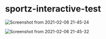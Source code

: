 # sportz-interactive-test

![Screenshot from 2021-02-06 21-45-24](https://user-images.githubusercontent.com/18662067/107123662-bc7b2d80-68c4-11eb-996d-0ba3c92ec672.png)

![Screenshot from 2021-02-06 21-45-32](https://user-images.githubusercontent.com/18662067/107123676-d74da200-68c4-11eb-8183-5ff5f1277d80.png)
